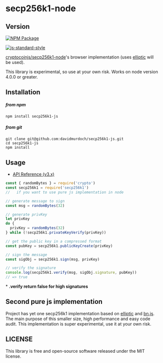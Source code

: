 # secp256k1-node

Version
-------
[![NPM Package](https://img.shields.io/npm/v/secp256k1.svg?style=flat-square)](https://www.npmjs.org/package/secp256k1)

[![js-standard-style](https://cdn.rawgit.com/feross/standard/master/badge.svg)](https://github.com/feross/standard)

[cryptocoinjs/secp256k1-node](https://github.com/cryptocoinjs/secp256k1-node#secp256k1-node)'s browser implementation (uses [elliptic](https://github.com/indutny/elliptic) will be used).

This library is experimental, so use at your own risk. Works on node version 4.0.0 or greater.

## Installation

##### from npm

`npm install secp256k1-js`

##### from git

```
git clone git@github.com:davidmurdoch/secp256k1-js.git
cd secp256k1-js
npm install
```

## Usage

* [API Reference (v3.x)](https://github.com/cryptocoinjs/secp256k1-node/blob/master/API.md)

```js
const { randomBytes } = require('crypto')
const secp256k1 = require('secp256k1')
//   if you want to use pure js implementation in node

// generate message to sign
const msg = randomBytes(32)

// generate privKey
let privKey
do {
  privKey = randomBytes(32)
} while (!secp256k1.privateKeyVerify(privKey))

// get the public key in a compressed format
const pubKey = secp256k1.publicKeyCreate(privKey)

// sign the message
const sigObj = secp256k1.sign(msg, privKey)

// verify the signature
console.log(secp256k1.verify(msg, sigObj.signature, pubKey))
// => true
```

\* **.verify return false for high signatures**

## Second pure js implementation

Project has yet one secp256k1 implementation based on [elliptic](http://github.com/indutny/elliptic) and [bn.js](http://github.com/indutny/bn.js). The main purpose of this smaller size, high performance and easy code audit. This implementation is super experimental, use it at your own risk.

## LICENSE

This library is free and open-source software released under the MIT license.
